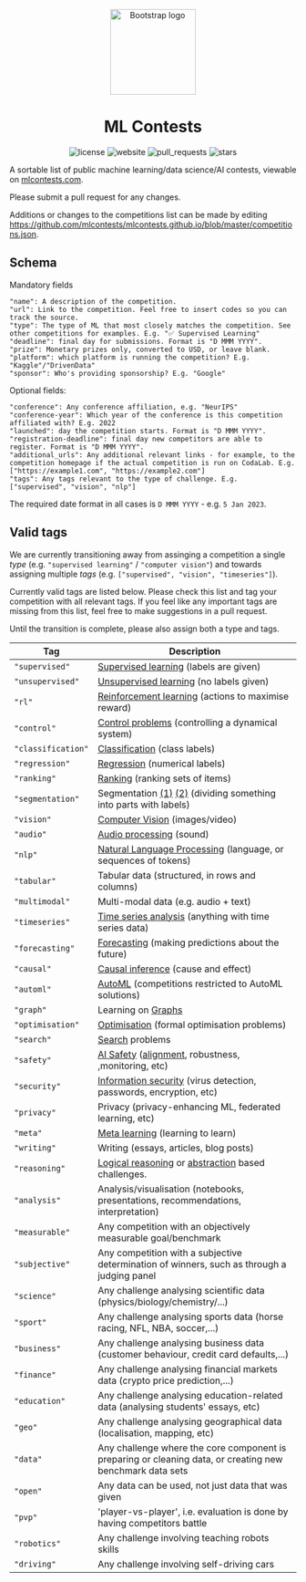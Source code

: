 <p align="center">
  <a href="https://https://github.com/mlcontests/mlcontests.github.io">
    <img src="https://raw.githubusercontent.com/mlcontests/mlcontests.github.io/master/android-chrome-512x512.png" alt="Bootstrap logo" width="150" height="150">
  </a>
</p>
<h1 align="center">ML Contests</h1>

<div align='center'>

![license](https://img.shields.io/github/license/mlcontests/mlcontests.github.io?style=flat-square)
![website](https://img.shields.io/website?down_color=lightgrey&down_message=Offline&style=flat-square&up_color=green&up_message=Online&url=https%3A%2F%2Fmlcontests.com)
![pull_requests](https://img.shields.io/github/issues-pr/mlcontests/mlcontests.github.io?style=flat-square)
![stars](https://img.shields.io/github/stars/mlcontests/mlcontests.github.io?style=flat-square)

</div>

A sortable list of public machine learning/data science/AI contests, viewable on [mlcontests.com](https://mlcontests.com). 

Please submit a pull request for any changes. 

Additions or changes to the competitions list can be made by editing https://github.com/mlcontests/mlcontests.github.io/blob/master/competitions.json.

## Schema
Mandatory fields
```
"name": A description of the competition. 
"url": Link to the competition. Feel free to insert codes so you can track the source. 
"type": The type of ML that most closely matches the competition. See other competitions for examples. E.g. "✅ Supervised Learning"
"deadline": final day for submissions. Format is "D MMM YYYY".
"prize": Monetary prizes only, converted to USD, or leave blank. 
"platform": which platform is running the competition? E.g. "Kaggle"/"DrivenData"
"sponsor": Who's providing sponsorship? E.g. "Google"
```

Optional fields:
```
"conference": Any conference affiliation, e.g. "NeurIPS"
"conference-year": Which year of the conference is this competition affiliated with? E.g. 2022 
"launched": day the competition starts. Format is "D MMM YYYY".
"registration-deadline": final day new competitors are able to register. Format is "D MMM YYYY".
"additional_urls": Any additional relevant links - for example, to the competition homepage if the actual competition is run on CodaLab. E.g. ["https://example1.com", "https://example2.com"]
"tags": Any tags relevant to the type of challenge. E.g. ["supervised", "vision", "nlp"]
```

The required date format in all cases is `D MMM YYYY` - e.g. `5 Jan 2023`. 

## Valid tags

We are currently transitioning away from assinging a competition a single *type* (e.g. `"supervised learning"` / `"computer vision"`) and towards assigning multiple *tags* (e.g. `["supervised", "vision", "timeseries"]`).

Currently valid tags are listed below. Please check this list and tag your competition with all relevant tags. If you feel like any important tags are missing from this list, feel free to make suggestions in a pull request. 

Until the transition is complete, please also assign both a type and tags. 

| Tag  | Description |
| ------------- | ------------- |
| `"supervised"`  | [Supervised learning](https://en.wikipedia.org/wiki/Supervised_learning) (labels are given) |
| `"unsupervised"`  | [Unsupervised learning](https://en.wikipedia.org/wiki/Unsupervised_learning) (no labels given) |
| `"rl"`  | [Reinforcement learning](https://en.wikipedia.org/wiki/Reinforcement_learning) (actions to maximise reward) |
| `"control"`  | [Control problems](https://en.wikipedia.org/wiki/Optimal_control) (controlling a dynamical system) |
| `"classification"`  | [Classification](https://en.wikipedia.org/wiki/Statistical_classification) (class labels) |
| `"regression"`  | [Regression](https://en.wikipedia.org/wiki/Regression_analysis) (numerical labels) |
| `"ranking"`  | [Ranking](https://en.wikipedia.org/wiki/Learning_to_rank) (ranking sets of items) |
| `"segmentation"`  | Segmentation [(1)](https://en.wikipedia.org/wiki/Image_segmentation) [(2)](https://en.wikipedia.org/wiki/Time-series_segmentation)  (dividing something into parts with labels) |
| `"vision"`  | [Computer Vision](https://en.wikipedia.org/wiki/Computer_vision) (images/video) |
| `"audio"`  | [Audio processing](https://en.wikipedia.org/wiki/Audio_signal_processing) (sound) |
| `"nlp"`  | [Natural Language Processing](https://en.wikipedia.org/wiki/Natural_language_processing) (language, or sequences of tokens) |
| `"tabular"`  | Tabular data (structured, in rows and columns) |
| `"multimodal"`  | Multi-modal data (e.g. audio + text) |
| `"timeseries"`  | [Time series analysis](https://en.wikipedia.org/wiki/Time_series) (anything with time series data) |
| `"forecasting"`  | [Forecasting](https://en.wikipedia.org/wiki/Forecasting) (making predictions about the future) |
| `"causal"`  | [Causal inference](https://en.wikipedia.org/wiki/Causal_inference) (cause and effect) |
| `"automl"`  | [AutoML](https://en.wikipedia.org/wiki/Automated_machine_learning) (competitions restricted to AutoML solutions) |
| `"graph"`  | Learning on [Graphs](https://en.wikipedia.org/wiki/Graph_(abstract_data_type)) |
| `"optimisation"`  | [Optimisation](https://en.wikipedia.org/wiki/Mathematical_optimization) (formal optimisation problems) |
| `"search"`  | [Search](https://en.wikipedia.org/wiki/Artificial_intelligence#Search_and_optimization)  problems|
| `"safety"`  | [AI Safety](https://intelligence.org/why-ai-safety/) ([alignment](https://en.wikipedia.org/wiki/AI_alignment), robustness, ,monitoring, etc)|
| `"security"`  | [Information security](https://en.wikipedia.org/wiki/Information_security) (virus detection, passwords, encryption, etc) |
| `"privacy"`  | Privacy (privacy-enhancing ML, federated learning, etc) |
| `"meta"`  | [Meta learning](https://en.wikipedia.org/wiki/Meta_learning_(computer_science)) (learning to learn) |
| `"writing"`  | Writing (essays, articles, blog posts) |
| `"reasoning"`  |[Logical reasoning](https://en.wikipedia.org/wiki/Logical_reasoning) or [abstraction](https://en.wikipedia.org/wiki/Abstraction) based challenges. |
| `"analysis"`  | Analysis/visualisation (notebooks, presentations, recommendations, interpretation) |
| `"measurable"`  | Any competition with an objectively measurable goal/benchmark|
| `"subjective"`  | Any competition with a subjective determination of winners, such as through a judging panel|
| `"science"`  | Any challenge analysing scientific data (physics/biology/chemistry/...)|
| `"sport"`  | Any challenge analysing sports data (horse racing, NFL, NBA, soccer,...)|
| `"business"`  | Any challenge analysing business data (customer behaviour, credit card defaults,...)|
| `"finance"`  | Any challenge analysing financial markets data (crypto price prediction,...)|
| `"education"`  | Any challenge analysing education-related data (analysing students' essays, etc)|
| `"geo"`  | Any challenge analysing geographical data (localisation, mapping, etc)|
| `"data"`  | Any challenge where the core component is preparing or cleaning data, or creating new benchmark data sets |
| `"open"`  | Any data can be used, not just data that was given |
| `"pvp"`  | 'player-vs-player', i.e. evaluation is done by having competitors battle |
| `"robotics"`  | Any challenge involving teaching robots skills |
| `"driving"`  | Any challenge involving self-driving cars |